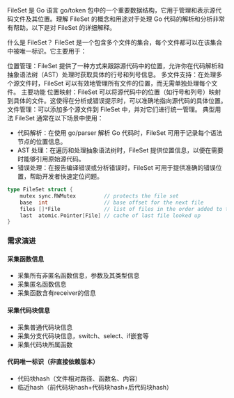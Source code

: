 FileSet 是 Go 语言 go/token 包中的一个重要数据结构，它用于管理和表示源代码文件及其位置。理解 FileSet 的概念和用途对于处理 Go 代码的解析和分析非常有帮助。以下是对 FileSet 的详细解释。

什么是 FileSet？
FileSet 是一个包含多个文件的集合，每个文件都可以在该集合中被唯一标识。它主要用于：

位置管理：FileSet 提供了一种方式来跟踪源代码中的位置，允许你在代码解析和抽象语法树（AST）处理时获取具体的行号和列号信息。
多文件支持：在处理多个源文件时，FileSet 可以有效地管理所有文件的位置，而无需单独处理每个文件。
主要功能
位置映射：FileSet 可以将源代码中的位置（如行号和列号）映射到具体的文件。这使得在分析或错误提示时，可以准确地指向源代码的具体位置。
文件管理：可以添加多个源文件到 FileSet 中，并对它们进行统一管理。
典型用法
FileSet 通常在以下场景中使用：

- 代码解析：在使用 go/parser 解析 Go 代码时，FileSet 可用于记录每个语法节点的位置信息。
- AST 处理：在遍历和处理抽象语法树时，FileSet 提供位置信息，以便在需要时能够引用原始源代码。
- 错误处理：在报告编译错误或分析错误时，FileSet 可用于提供准确的错误位置，帮助开发者快速定位问题。


```go
type FileSet struct {
	mutex sync.RWMutex         // protects the file set
	base  int                  // base offset for the next file
	files []*File              // list of files in the order added to the set
	last  atomic.Pointer[File] // cache of last file looked up
}
```

### 需求演进
#### 采集函数信息
- 采集所有非匿名函数信息，参数及其类型信息
- 采集匿名函数信息
- 采集函数含有receiver的信息

#### 采集代码块信息
- 采集普通代码块信息
- 采集分支代码块信息，switch、select、if嵌套等
- 采集代码块所属函数

#### 代码唯一标识（非直接依赖版本）
- 代码块hash（文件相对路径、函数名、内容）
- 临近hash（前代码块hash+代码块hash+后代码块hash）

